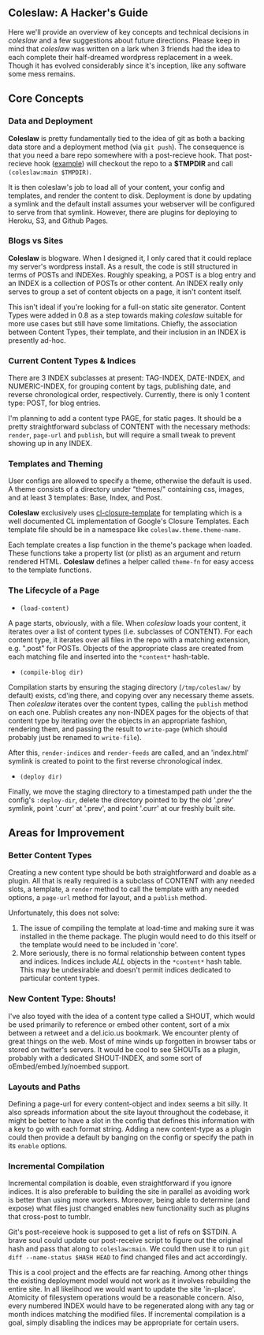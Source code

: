 ## Coleslaw: A Hacker's Guide

Here we'll provide an overview of key concepts and technical decisions
in *coleslaw* and a few suggestions about future directions. Please
keep in mind that *coleslaw* was written on a lark when 3 friends had
the idea to each complete their half-dreamed wordpress replacement in
a week. Though it has evolved considerably since it's inception, like
any software some mess remains.

## Core Concepts

### Data and Deployment

**Coleslaw** is pretty fundamentally tied to the idea of git as both a
backing data store and a deployment method (via `git push`). The
consequence is that you need a bare repo somewhere with a post-recieve
hook. That post-recieve hook
([example](https://github.com/redline6561/coleslaw/blob/master/examples/example.post-receive))
will checkout the repo to a **$TMPDIR** and call `(coleslaw:main $TMPDIR)`.

It is then coleslaw's job to load all of your content, your config and
templates, and render the content to disk. Deployment is done by
updating a symlink and the default install assumes your webserver will
be configured to serve from that symlink. However, there are plugins
for deploying to Heroku, S3, and Github Pages.

### Blogs vs Sites

**Coleslaw** is blogware. When I designed it, I only cared that it
could replace my server's wordpress install. As a result, the code is
still structured in terms of POSTs and INDEXes. Roughly speaking, a
POST is a blog entry and an INDEX is a collection of POSTs or other
content. An INDEX really only serves to group a set of content objects
on a page, it isn't content itself.

This isn't ideal if you're looking for a full-on static site
generator.  Content Types were added in 0.8 as a step towards making
*coleslaw* suitable for more use cases but still have some
limitations. Chiefly, the association between Content Types, their
template, and their inclusion in an INDEX is presently ad-hoc.

### Current Content Types & Indices

There are 3 INDEX subclasses at present: TAG-INDEX, DATE-INDEX, and
NUMERIC-INDEX, for grouping content by tags, publishing date, and
reverse chronological order, respectively. Currently, there is only 1
content type: POST, for blog entries.

I'm planning to add a content type PAGE, for static pages. It should
be a pretty straightforward subclass of CONTENT with the necessary
methods: `render`, `page-url` and `publish`, but will require a small
tweak to prevent showing up in any INDEX.

### Templates and Theming

User configs are allowed to specify a theme, otherwise the default is
used. A theme consists of a directory under "themes/" containing css,
images, and at least 3 templates: Base, Index, and Post.

**Coleslaw** exclusively uses
[cl-closure-template](https://github.com/archimag/cl-closure-template)
for templating which is a well documented CL implementation of
Google's Closure Templates. Each template file should be in a
namespace like `coleslaw.theme.theme-name`.

Each template creates a lisp function in the theme's package when
loaded. These functions take a property list (or plist) as an argument
and return rendered HTML.  **Coleslaw** defines a helper called
`theme-fn` for easy access to the template functions.

### The Lifecycle of a Page

- `(load-content)`

A page starts, obviously, with a file. When
*coleslaw* loads your content, it iterates over a list of content
types (i.e. subclasses of CONTENT).  For each content type, it
iterates over all files in the repo with a matching extension,
e.g. ".post" for POSTs. Objects of the appropriate class are created
from each matching file and inserted into the `*content*` hash-table.

- `(compile-blog dir)`

Compilation starts by ensuring the staging directory (`/tmp/coleslaw/`
by default) exists, cd'ing there, and copying over any necessary theme
assets. Then *coleslaw* iterates over the content types, calling the
`publish` method on each one. Publish creates any non-INDEX pages for
the objects of that content type by iterating over the objects in an
appropriate fashion, rendering them, and passing the result to
`write-page` (which should probably just be renamed to `write-file`).

After this, `render-indices` and `render-feeds` are called, and an
'index.html' symlink is created to point to the first reverse
chronological index.

- `(deploy dir)`

Finally, we move the staging directory to a timestamped path under the
the config's `:deploy-dir`, delete the directory pointed to by the old
'.prev' symlink, point '.curr' at '.prev', and point '.curr' at our
freshly built site.

## Areas for Improvement

### Better Content Types

Creating a new content type should be both straightforward and doable
as a plugin. All that is really required is a subclass of CONTENT with
any needed slots, a template, a `render` method to call the template
with any needed options, a `page-url` method for layout, and a
`publish` method.

Unfortunately, this does not solve:

1. The issue of compiling the template at load-time and making sure it
   was installed in the theme package. The plugin would need to do
   this itself or the template would need to be included in 'core'.
2. More seriously, there is no formal relationship between content
   types and indices. Indices include *ALL* objects in the `*content*`
   hash table. This may be undesirable and doesn't permit indices
   dedicated to particular content types.

### New Content Type: Shouts!

I've also toyed with the idea of a content type called a SHOUT, which
would be used primarily to reference or embed other content, sort of a
mix between a retweet and a del.icio.us bookmark. We encounter plenty
of great things on the web. Most of mine winds up forgotten in browser
tabs or stored on twitter's servers. It would be cool to see SHOUTs as
a plugin, probably with a dedicated SHOUT-INDEX, and some sort of
oEmbed/embed.ly/noembed support.

### Layouts and Paths

Defining a page-url for every content-object and index seems a bit
silly. It also spreads information about the site layout throughout
the codebase, it might be better to have a slot in the config that
defines this information with a key to go with each format string.
Adding a new content-type as a plugin could then provide a default
by banging on the config or specify the path in its `enable` options.

### Incremental Compilation

Incremental compilation is doable, even straightforward if you ignore
indices. It is also preferable to building the site in parallel as
avoiding work is better than using more workers. Moreover, being
able to determine (and expose) what files just changed enables new
functionality such as plugins that cross-post to tumblr.

Git's post-receieve hook is supposed to get a list of refs on $STDIN.
A brave soul could update our post-receive script to figure out the
original hash and pass that along to `coleslaw:main`. We could then
use it to run `git diff --name-status $HASH HEAD` to find changed
files and act accordingly.

This is a cool project and the effects are far reaching. Among other
things the existing deployment model would not work as it involves
rebuilding the entire site. In all likelihood we would want to update
the site 'in-place'. Atomicity of filesystem operations would be a
reasonable concern. Also, every numbered INDEX would have to be
regenerated along with any tag or month indices matching the
modified files. If incremental compilation is a goal, simply
disabling the indices may be appropriate for certain users.
